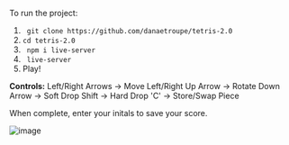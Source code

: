 To run the project:
1. ``` git clone https://github.com/danaetroupe/tetris-2.0```
2. ``` cd tetris-2.0 ```
3. ``` npm i live-server```
4. ``` live-server```
5. Play!

**Controls:**
Left/Right Arrows -> Move Left/Right
Up Arrow          -> Rotate
Down Arrow        -> Soft Drop 
Shift             -> Hard Drop
'C'               -> Store/Swap Piece

When complete, enter your initals to save your score. 

![image](https://github.com/user-attachments/assets/f913042c-013d-4563-aa8b-cd0bdd39681a)
